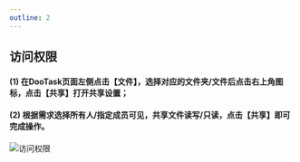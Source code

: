 ```yaml
---
outline: 2
---
```


## 访问权限

#### (1) 在DooTask页面左侧点击【文件】，选择对应的文件夹/文件后点击右上角图标，点击【共享】打开共享设置；

#### (2) 根据需求选择所有人/指定成员可见，共享文件读写/只读，点击【共享】即可完成操作。

![访问权限](/img/light/help_pic_file4.png)
